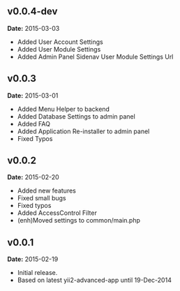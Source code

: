 v0.0.4-dev
----------
**Date:** 2015-03-03

- Added User Account Settings
- Added User Module Settings
- Added Admin Panel Sidenav User Module Settings Url

v0.0.3
------
**Date:** 2015-03-01

- Added Menu Helper to backend
- Added Database Settings to admin panel
- Added FAQ
- Added Application Re-installer to admin panel
- Fixed Typos

v0.0.2
------
**Date:** 2015-02-20

- Added new features
- Fixed small bugs
- Fixed typos
- Added AccessControl Filter
- (enh)Moved settings to common/main.php

v0.0.1
------
**Date:** 2015-02-19

- Initial release. 
- Based on latest yii2-advanced-app until 19-Dec-2014
